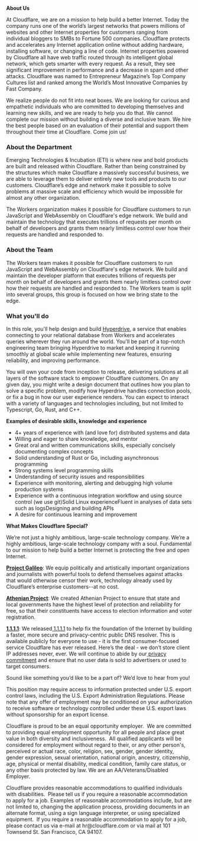 <div class="content-intro">
	<div><strong>About Us</strong></div>
	<div>
		<p>At Cloudflare, we are on a mission to help build a better Internet. Today the company runs one of the world’s largest networks that powers millions of websites and other Internet properties for customers ranging from individual bloggers to SMBs to Fortune 500 companies. Cloudflare protects and accelerates any Internet application online without adding hardware, installing software, or changing a line of code. Internet properties powered by Cloudflare all have web traffic routed through its intelligent global network, which gets smarter with every request. As a result, they see significant improvement in performance and a decrease in spam and other attacks. Cloudflare was named to Entrepreneur Magazine’s Top Company Cultures list and ranked among the World’s Most Innovative Companies by Fast Company.&nbsp;</p>
		<p><span style="font-weight: 400;">We realize people do not fit into neat boxes. We are looking for curious and empathetic individuals who are committed to developing themselves and learning new skills, and we are ready to help you do that. We cannot complete our mission without building a diverse and inclusive team. We hire the best people based on an evaluation of their potential and support them throughout their time at Cloudflare. Come join us!&nbsp;</span></p>
	</div>
</div>
<h3>About the Department</h3>
<p>Emerging Technologies &amp; Incubation (ETI) is where new and bold products are built and released within Cloudflare. Rather than being constrained by the structures which make Cloudflare a massively successful business, we are able to leverage them to deliver entirely new tools and products to our customers. Cloudflare’s edge and network make it possible to solve problems at massive scale and efficiency which would be impossible for almost any other organization.</p>
<p>The Workers organization makes it possible for Cloudflare customers to run JavaScript and WebAssembly on Cloudflare's edge network. We build and maintain the technology that executes trillions of requests per month on behalf of developers and grants them nearly limitless control over how their requests are handled and responded to.</p>
<h3>About the Team</h3>
<p>The Workers team makes it possible for Cloudflare customers to run JavaScript and WebAssembly on Cloudflare's edge network. We build and maintain the developer platform that executes trillions of requests per month on behalf of developers and grants them nearly limitless control over how their requests are handled and responded to. The Workers team is split into several groups, this group is focused on how we bring state to the edge.</p>
<h3>What you'll do</h3>
<p>In this role, you'll help design and build <a href="https://developers.cloudflare.com/hyperdrive/">Hyperdrive</a>, a service that enables connecting to your relational database from Workers and accelerates queries wherever they run around the world. You'll be part of a top-notch engineering team bringing Hyperdrive to market and keeping it running smoothly at global scale while implementing new features, ensuring reliability, and improving performance.</p>
<p>You will own your code from inception to release, delivering solutions at all layers of the software stack to empower Cloudflare customers. On any given day, you might write a design document that outlines how you plan to solve a specific problem, modify how Hyperdrive handles connection pools, or fix a bug in how our user experience renders. You can expect to interact with a variety of languages and technologies including, but not limited to Typescript, Go, Rust, and C++.</p>
<p><strong>Examples of desirable skills, knowledge and experience</strong></p>
<ul>
	<li>4+ years of experience with (and love for) distributed systems and data</li>
	<li>Willing and eager to share knowledge, and mentor</li>
	<li>Great oral and written communications skills, especially concisely documenting complex concepts</li>
	<li>Solid understanding of Rust or Go, including asynchronous programming</li>
	<li>Strong systems level programming skills</li>
	<li>Understanding of security issues and responsibilities</li>
	<li>Experience with monitoring, alerting and debugging high volume production systems</li>
	<li>Experience with a continuous integration workflow and using source control (we use git)Solid Linux experienceFluent in analyses of data sets such as logsDesigning and building APIs</li>
	<li>A desire for continuous learning and improvement</li>
</ul>
<div class="content-conclusion">
	<p><strong>What Makes Cloudflare Special?</strong></p>
	<p><span style="font-weight: 400;">We’re not just a highly ambitious, large-scale technology company. We’re a highly ambitious, large-scale technology company with a soul. Fundamental to our mission to help build a better Internet is protecting the free and open Internet.</span></p>
	<p><a href="https://blog.cloudflare.com/protecting-free-expression-online/"><strong>Project Galileo</strong></a><span style="font-weight: 400;">: We equip politically and artistically important organizations and journalists with powerful tools to defend themselves against attacks that would otherwise censor their work, technology already used by Cloudflare’s enterprise customers--at no cost.</span></p>
	<p><strong><a href="https://www.cloudflare.com/athenian/">Athenian Project</a></strong><span style="font-weight: 400;">: We created Athenian Project to ensure that state and local governments have the highest level of protection and reliability for free, so that their constituents have access to election information and voter registration.</span></p>
	<p><a href="https://1.1.1.1/"><strong>1.1.1.1</strong></a><span style="font-weight: 400;">: We released</span><a href="https://1.1.1.1/"> <span style="font-weight: 400;">1.1.1.1</span></a><span style="font-weight: 400;"> to help fix the foundation of the Internet by building a faster, more secure and privacy-centric public DNS resolver. This is available publicly for everyone to use - it is the first consumer-focused service Cloudflare has ever released. Here’s the deal - we don’t store client IP addresses never, ever. We will continue to abide by our</span><a href="https://developers.cloudflare.com/1.1.1.1/privacy/public-dns-resolver"> privacy commitment</a><span style="font-weight: 400;"> and ensure that no user data is sold to advertisers or used to target consumers.</span></p>
	<p><span style="font-weight: 400;">Sound like something you’d like to be a part of? We’d love to hear from you!</span></p>
	<p><span style="font-weight: 400;">This position may require access to information protected under U.S. export control laws, including the U.S. Export Administration Regulations. Please note that any offer of employment may be conditioned on your authorization to receive software or technology controlled under these U.S. export laws without sponsorship for an export license.</span></p>
	<p><span style="font-weight: 400;">Cloudflare is proud to be an equal opportunity employer. &nbsp;We are committed to providing equal employment opportunity for all people and place great value in both diversity and inclusiveness. &nbsp;All qualified applicants will be considered for employment without regard to their, or any other person's, perceived or actual</span> <span style="font-weight: 400;">race, color, religion, sex, gender, gender identity, gender expression, sexual orientation, national origin, ancestry, citizenship, age, physical or mental disability, medical condition, family care status, or any other basis protected by law. </span><span style="font-weight: 400;">We are an AA/Veterans/Disabled Employer.</span></p>
	<p><span style="font-weight: 400;">Cloudflare provides reasonable accommodations to qualified individuals with disabilities. &nbsp;Please tell us if you require a reasonable accommodation to apply for a job. Examples of reasonable accommodations include, but are not limited to, changing the application process, providing documents in an alternate format, using a sign language interpreter, or using specialized equipment. &nbsp;If you require a reasonable accommodation to apply for a job, please contact us via e-mail at </span><span style="font-weight: 400;">hr@cloudflare.com</span><span style="font-weight: 400;"> or via mail at 101 Townsend St. San Francisco, CA 94107.</span></p>
</div>